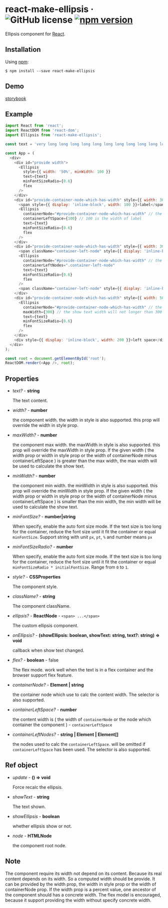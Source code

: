 # react-make-ellipsis &middot; ![GitHub license](https://img.shields.io/badge/license-MIT-blue.svg) [![npm version](https://img.shields.io/npm/v/react-make-ellipsis.svg?style=flat)](https://www.npmjs.com/package/react-make-ellipsis)

Ellipsis component for [React](https://reactjs.org/).

## Installation

Using [npm](https://www.npmjs.com/):

    $ npm install --save react-make-ellipsis
    
## Demo

[storybook](https://vipcxj.github.io/react-make-ellipsis/)

## Example
    
```javascript
import React from 'react';
import ReactDOM from 'react-dom';
import Ellipsis from 'react-make-ellipsis';

const text = 'very long long long long long long long long long long long long long long long long long long long long long long long long long long long long long long long long long long long long long long long long long long long text';

const App = (
  <div>
    <div id="provide width">
      <Ellipsis 
        style={{ width: '50%', minWidth: 100 }}
        text={text}
        minFontSizeRadio={0.6}
        flex
      />
    </div>
    <div id="provide-container-node-which-has-width" style={{ width: 300 }}>
      <span style={{ display: 'inline-block', width: 100 }}>label</span>
      <Ellipsis
        containerNode="#provide-container-node-which-has-width" // the selector of the container node. the element variable is also supported.
        containerLeftSpace={100} // 100 is the width of label
        text={text}
        minFontSizeRadio={0.6}
        flex
      />
    </div>
    <div id="provide-container-node-which-has-width" style={{ width: 300 }}>
      <span className="container-left-node" style={{ display: 'inline-block' }}>prefix</span>
      <Ellipsis
        containerNode="#provide-container-node-which-has-width" // the selector of the container node. the element variable is also supported.
        containerLeftNodes=".container-left-node"
        text={text}
        minFontSizeRadio={0.6}
        flex
      />
      <span className="container-left-node" style={{ display: 'inline-block' }}>postfix</span>
    </div>
    <div id="provide-container-node-which-has-width" style={{ width: 500 }}>
      <Ellipsis
        containerNode="#provide-container-node-which-has-width" // the selector of the container node. the element variable is also supported.
        maxWidth={300} // the show text width will not longer than 300 not 500
        text={text}
        minFontSizeRadio={0.6}
        flex
      />
    </div>
    <div style={{ display: 'inline-block', width: 200 }}>left space</div>
  </div>
);

const root = document.getElementById('root');
ReactDOM.render(<App />, root);

```

## Properties
- *text?* - **string**

  The text content.
  
- *width?* - **number**

  the component width. the width in style is also supported. this prop will override the width in style prop.
  
- *maxWidth?* - **number**

  the component max width. the maxWidth in style is also supported. this prop will override the maxWidth in style prop.
  If the given width ( the width prop or width in style prop or the width of containerNode minus containerLeftSpace ) is greater than the max width,
  the max width will be used to calculate the show text.
  
- *minWidth?* - **number**

  the component min width. the minWidth in style is also supported. this prop will override the minWidth in style prop.
  If the given width ( the width prop or width in style prop or the width of containerNode minus containerLeftSpace ) is smaller than the min width,
  the min width will be used to calculate the show text.
  
- *minFontSize?* - **number|string**

  When specify, enable the auto font size mode. If the text size is too long for the container, 
  reduce the font size until it fit the container or equal `minFontSize`. 
  Support string with unit `px`, `pt`, `%` and number means `px`
  
- *minFontSizeRadio?* - **number**

  When specify, enable the auto font size mode. If the text size is too long for the container, 
  reduce the font size until it fit the container or equal `minFontSizeRadio * initialFontSize`.
  Range from `0` to `1`.

- *style?* - **CSSProperties**

  The component style.
  
- *className?* - **string**

  The component className.
  
- *ellipsis?* - **ReactNode** - `<span> ...</span>`

  The custom ellipsis component.
  
- *onEllipsis?* - **(showEllipsis: boolean, showText: string, text?: string) => void**

  callback when show text changed.
  
- *flex?* - **boolean** - false

  The flex mode. work well when the text is in a flex container and the browser support flex feature.
  
- *containerNode?* - **Element | string**

  the container node which use to calc the content width. The selector is also supported.
  
- *containerLeftSpace?* - **number**

  the content width is ( the width of `containerNode` or the node which container the component ) - `containerLeftSpace`
  
- *containerLeftNodes?* - **string | Element | Element[]**

  the nodes used to calc the `containerLeftSpace`. will be omitted if `containerLeftSpace` has been used.
  The selector is also supported.

## Ref object

- *update* - **() => void**

  Force recalc the ellipsis.
  
- *showText* - **string**

  The text shown.
  
- *showEllipsis* - **boolean**

  whether ellipsis show or not.
  
- *node* - **HTMLNode**

  the component root node.
  
## Note

The component require its width not depend on its content. Because its real content depends on its width.
So a computed width should be provide. It can be provided by the width prop, the width in style prop or the width of containerNode prop.
If the width prop is a percent value, one ancestor of the component should has a concrete width.
The flex model is encouraged, because it support providing the width without specify concrete width.